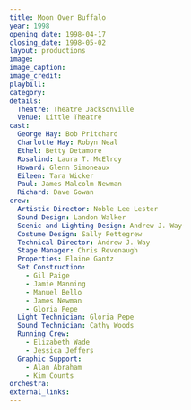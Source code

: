 ```yaml
---
title: Moon Over Buffalo
year: 1998
opening_date: 1998-04-17
closing_date: 1998-05-02
layout: productions
image:
image_caption:
image_credit:
playbill: 
category: 
details:
  Theatre: Theatre Jacksonville
  Venue: Little Theatre
cast:
  George Hay: Bob Pritchard
  Charlotte Hay: Robyn Neal
  Ethel: Betty Detamore
  Rosalind: Laura T. McElroy
  Howard: Glenn Simoneaux
  Eileen: Tara Wicker
  Paul: James Malcolm Newman
  Richard: Dave Gowan
crew:
  Artistic Director: Noble Lee Lester
  Sound Design: Landon Walker
  Scenic and Lighting Design: Andrew J. Way
  Costume Design: Sally Pettegrew
  Technical Director: Andrew J. Way
  Stage Manager: Chris Revenaugh
  Properties: Elaine Gantz
  Set Construction:
    - Gil Paige
    - Jamie Manning
    - Manuel Bello
    - James Newman
    - Gloria Pepe
  Light Technician: Gloria Pepe
  Sound Technician: Cathy Woods
  Running Crew:
    - Elizabeth Wade
    - Jessica Jeffers
  Graphic Support:
    - Alan Abraham
    - Kim Counts
orchestra:
external_links:
---
```

